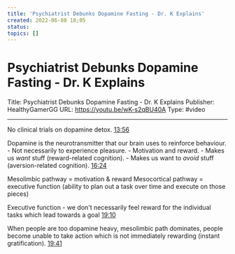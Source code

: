 ```yaml
---
title: 'Psychiatrist Debunks Dopamine Fasting - Dr. K Explains'
created: 2022-06-08 18;05
status:
topics: []
---
```

# Psychiatrist Debunks Dopamine Fasting - Dr. K Explains
Title: Psychiatrist Debunks Dopamine Fasting - Dr. K Explains
Publisher: HealthyGamerGG
URL: https://youtu.be/wK-s2qBU40A
Type: #video

---


No clinical trials on dopamine detox.
[13:56](https://youtu.be/wK-s2qBU40A#t=836.0753510305176)

Dopamine is the neurotransmitter that our brain uses to reinforce behaviour.
	- Not necessarily to experience pleasure.
	- Motivation and reward.
	- Makes us *want* stuff (reward-related cognition). 
	- Makes us want to *avoid* stuff (aversion-related cognition).
[16:24](https://youtu.be/wK-s2qBU40A#t=984.8935938321533)

Mesolimbic pathway = motivation & reward
Mesocortical pathway = executive function (ability to plan out a task over time and execute on those pieces)

Executive function
	- we don't necessarily feel reward for the individual tasks which lead towards a goal
[19:10](https://youtu.be/wK-s2qBU40A#t=1150.689839979019)

When people are too dopamine heavy, mesolimbic path dominates, people become unable to take action which is not immediately rewarding (instant gratification).
[19:41](https://youtu.be/wK-s2qBU40A#t=1181.082583)


